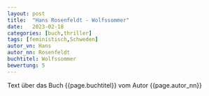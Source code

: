 ```yaml
---
layout: post
title:  "Hans Rosenfeldt - Wolfssommer"
date:   2023-02-18
categories: [buch,thriller]
tags: [feministisch,Schweden]
autor_vn: Hans
autor_nn: Rosenfeldt
buchtitel: Wolfssommer
bewertung: 5
---
```


Text über das Buch {{page.buchtitel}} vom Autor {{page.autor_nn}}
